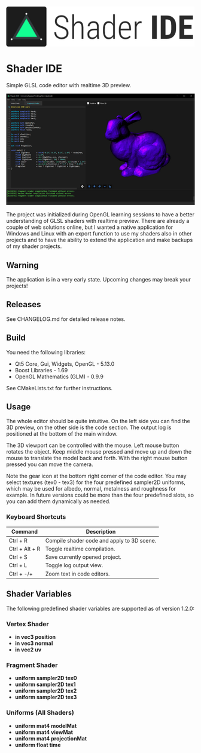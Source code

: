 [logo]: assets/app/logo.png "ShaderIDE Logo"
![alt text][logo]

# Shader IDE
Simple GLSL code editor with realtime 3D preview.

[screeny]: assets/app/screenshot_v1_2_0.jpg "ShaderIDE Screenshot"
![alt text][screeny]

The project was initialized during OpenGL learning sessions to have a better
understanding of GLSL shaders with realtime preview. There are already a couple of
web solutions online, but I wanted a native application for Windows and Linux with
an export function to use my shaders also in other projects and to have the ability
to extend the application and make backups of my shader projects.

## Warning
The application is in a very early state. Upcoming changes may break your projects!

## Releases
See CHANGELOG.md for detailed release notes.

## Build
You need the following libraries:
* Qt5 Core, Gui, Widgets, OpenGL - 5.13.0
* Boost Libraries - 1.69
* OpenGL Mathematics (GLM) - 0.9.9

See CMakeLists.txt for further instructions.

## Usage
The whole editor should be quite intuitive. On the left side you can find the
3D preview, on the other side is the code section. The output log is positioned at the
bottom of the main window.

The 3D viewport can be controlled with the mouse. Left mouse button rotates the object.
Keep middle mouse pressed and move up and down the mouse to translate
the model back and forth. With the right mouse button pressed you can move the camera.

Note the gear icon at the bottom right corner of the code editor. You may
select textures (tex0 - tex3) for the four predefined sampler2D uniforms, which
may be used for albedo, normal, metalness and roughness for example. In future
versions could be more than the four predefined slots, so you can add them
dynamically as needed.

### Keyboard Shortcuts
| Command           | Description                                       |
|-------------------|---------------------------------------------------|
| Ctrl + R          | Compile shader code and apply to 3D scene.        |
| Ctrl + Alt + R    | Toggle realtime compilation.                      |
| Ctrl + S          | Save currently opened project.                    |
| Ctrl + L          | Toggle log output view.                           |
| Ctrl + -/+        | Zoom text in code editors.                        |

## Shader Variables
The following predefined shader variables are supported as of version 1.2.0:

### Vertex Shader
* **in vec3 position**
* **in vec3 normal**
* **in vec2 uv**

### Fragment Shader
* **uniform sampler2D tex0**
* **uniform sampler2D tex1**
* **uniform sampler2D tex2**
* **uniform sampler2D tex3**

### Uniforms (All Shaders)
* **uniform mat4 modelMat**
* **uniform mat4 viewMat**
* **uniform mat4 projectionMat**
* **uniform float time**
